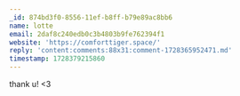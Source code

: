 ```yaml
---
_id: 874bd3f0-8556-11ef-b8ff-b79e89ac8bb6
name: lotte
email: 2daf8c240edb0c3b4803b9fe762394f1
website: 'https://comforttiger.space/'
reply: 'content:comments:88x31:comment-1728365952471.md'
timestamp: 1728379215860
---
```

thank u! <3
